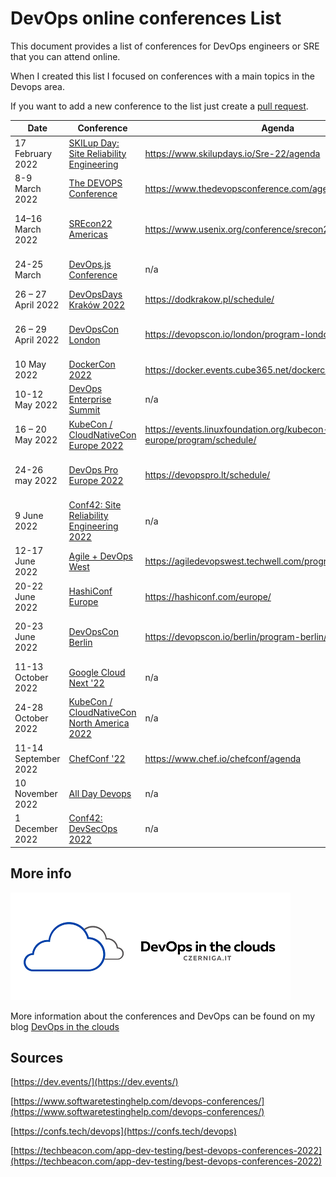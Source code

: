 # DevOps online conferences List

This document provides a list of conferences for DevOps engineers or SRE that you can attend online. 

When I created this list I focused on conferences with a main topics in the Devops area. 

If you want to add a new conference to the list just create a [pull request](https://github.com/czerniga/devops-online-conferences/pulls).

| Date  | Conference  | Agenda  | Price  |
| --- | --- | --- | --- |
| 17 February  2022  | [SKILup Day: Site Reliability Engineering](https://www.skilupdays.io/Sre-22/home) | https://www.skilupdays.io/Sre-22/agenda  | FREE  |
| 8-9 March 2022   | [The DEVOPS Conference](https://www.thedevopsconference.com/) | https://www.thedevopsconference.com/agenda   | FREE  |
| 14–16 March 2022  | [SREcon22 Americas](https://www.usenix.org/conference/srecon22americas)  | https://www.usenix.org/conference/srecon22americas/program  | US $550 – US $700  |
| 24-25 March  | [DevOps.js Conference](https://devopsjsconf.com/) | n/a   | FREE /  € 46  |
| 26 – 27 April 2022  | [DevOpsDays Kraków 2022](https://dodkrakow.pl/) | https://dodkrakow.pl/schedule/ | FREE |
| 26 – 29 April 2022  | [DevOpsCon London](https://devopscon.io/london) | https://devopscon.io/london/program-london/  | £ 512 - 1196  |
| 10 May 2022  | [DockerCon 2022](https://www.docker.com/dockercon/)  | https://docker.events.cube365.net/dockercon/2022  | FREE  |
| 10-12 May 2022  | [DevOps Enterprise Summit](https://events.itrevolution.com/virtual) | n/a  | $450  |
| 16 – 20 May 2022  | [KubeCon / CloudNativeCon Europe 2022](https://events.linuxfoundation.org/kubecon-cloudnativecon-europe/) | https://events.linuxfoundation.org/kubecon-cloudnativecon-europe/program/schedule/  | FREE /  € 75   |
| 24-26 may 2022  | [DevOps Pro Europe 2022](https://devopspro.lt/) | https://devopspro.lt/schedule/  | € 270 – 1130   |
| 9 June 2022  | [Conf42: Site Reliability Engineering 2022](https://www.conf42.com/sre2022) | n/a   | n/a  |
| 12-17 June 2022  | [Agile + DevOps West](https://agiledevopswest.techwell.com/) | https://agiledevopswest.techwell.com/program/schedule  | n/a  |
| 20-22 June 2022  | [HashiConf Europe](https://hashiconf.com/europe/) | https://hashiconf.com/europe/  | FREE - € 450  |
| 20-23 June 2022  | [DevOpsCon Berlin](https://devopscon.io/berlin) | https://devopscon.io/berlin/program-berlin/  | € 476 - € 1169  |
| 11-13 October 2022  | [Google Cloud Next &#39;22](https://cloud.withgoogle.com/next) | n/a  | FREE  |
| 24-28 October 2022  | [KubeCon / CloudNativeCon North America 2022](https://events.linuxfoundation.org/kubecon-cloudnativecon-north-america/) | n/a  | n/a  |
| 11-14 September 2022  | [ChefConf &#39;22](https://www.chef.io/chefconf/sign-up-for-all-chefconf-22-news) | https://www.chef.io/chefconf/agenda | FREE  |
| 10 November 2022  | [All Day Devops](https://www.alldaydevops.com/) | n/a  | n/a  |
| 1 December 2022  | [Conf42: DevSecOps 2022](https://www.conf42.com/devsecops2022)  | n/a  | n/a  |

## More info

![DevOps in the clouds](Devops_logo.png "DevOps in the clouds")

More information about the conferences and DevOps can be found on my blog [DevOps in the clouds](czerniga.it)

## Sources

[https://dev.events/](https://dev.events/)

[https://www.softwaretestinghelp.com/devops-conferences/](https://www.softwaretestinghelp.com/devops-conferences/)

[https://confs.tech/devops](https://confs.tech/devops)

[https://techbeacon.com/app-dev-testing/best-devops-conferences-2022](https://techbeacon.com/app-dev-testing/best-devops-conferences-2022)

